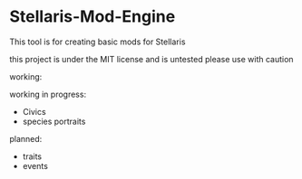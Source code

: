 # Stellaris-Mod-Engine
This tool is for creating basic mods for Stellaris

this project is under the MIT license and is untested please use with caution

working:

working in progress:
- Civics
- species portraits

planned:
- traits
- events
